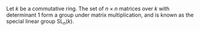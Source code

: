 Let $k$ be a commutative ring. The set of $n\times n$ matrices over $k$ with determinant 1 form a group under matrix multiplication, and is known as the special linear group $\mathop{\mathrm{SL}}_n(k)$.
